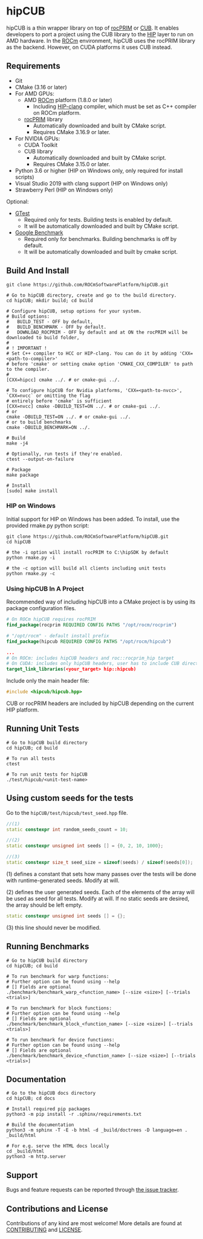 # hipCUB

hipCUB is a thin wrapper library on top of [rocPRIM](https://github.com/ROCmSoftwarePlatform/rocPRIM) or
[CUB](https://github.com/thrust/cub). It enables developers to port a project using the CUB library to the
[HIP](https://github.com/ROCm-Developer-Tools/HIP) layer to run on AMD hardware. In the [ROCm](https://rocm.github.io/)
environment, hipCUB uses the rocPRIM library as the backend.  However, on CUDA platforms it uses CUB instead.

## Requirements

* Git
* CMake (3.16 or later)
* For AMD GPUs:
  * AMD [ROCm](https://rocm.github.io/install.html) platform (1.8.0 or later)
    * Including [HIP-clang](https://github.com/ROCm-Developer-Tools/HIP/blob/master/INSTALL.md#hip-clang) compiler, which must be
      set as C++ compiler on ROCm platform.
  * [rocPRIM](https://github.com/ROCmSoftwarePlatform/rocPRIM) library
    * Automatically downloaded and built by CMake script.
    * Requires CMake 3.16.9 or later.
* For NVIDIA GPUs:
  * CUDA Toolkit
  * CUB library
    * Automatically downloaded and built by CMake script.
    * Requires CMake 3.15.0 or later.
* Python 3.6 or higher (HIP on Windows only, only required for install scripts)
* Visual Studio 2019 with clang support (HIP on Windows only)
* Strawberry Perl (HIP on Windows only)

Optional:

* [GTest](https://github.com/google/googletest)
  * Required only for tests. Building tests is enabled by default.
  * It will be automatically downloaded and built by CMake script.
* [Google Benchmark](https://github.com/google/benchmark)
  * Required only for benchmarks. Building benchmarks is off by default.
  * It will be automatically downloaded and built by cmake script.

## Build And Install

```shell
git clone https://github.com/ROCmSoftwarePlatform/hipCUB.git

# Go to hipCUB directory, create and go to the build directory.
cd hipCUB; mkdir build; cd build

# Configure hipCUB, setup options for your system.
# Build options:
#   BUILD_TEST - OFF by default,
#   BUILD_BENCHMARK - OFF by default.
#   DOWNLOAD_ROCPRIM - OFF by default and at ON the rocPRIM will be downloaded to build folder,
#
# ! IMPORTANT !
# Set C++ compiler to HCC or HIP-clang. You can do it by adding 'CXX=<path-to-compiler>'
# before 'cmake' or setting cmake option 'CMAKE_CXX_COMPILER' to path to the compiler.
#
[CXX=hipcc] cmake ../. # or cmake-gui ../.

# To configure hipCUB for Nvidia platforms, 'CXX=<path-to-nvcc>', `CXX=nvcc` or omitting the flag
# entirely before 'cmake' is sufficient
[CXX=nvcc] cmake -DBUILD_TEST=ON ../. # or cmake-gui ../.
# or
cmake -DBUILD_TEST=ON ../. # or cmake-gui ../.
# or to build benchmarks
cmake -DBUILD_BENCHMARK=ON ../.

# Build
make -j4

# Optionally, run tests if they're enabled.
ctest --output-on-failure

# Package
make package

# Install
[sudo] make install
```

### HIP on Windows

Initial support for HIP on Windows has been added.  To install, use the provided rmake.py python script:
```shell
git clone https://github.com/ROCmSoftwarePlatform/hipCUB.git
cd hipCUB

# the -i option will install rocPRIM to C:\hipSDK by default
python rmake.py -i

# the -c option will build all clients including unit tests
python rmake.py -c
```

### Using hipCUB In A Project

Recommended way of including hipCUB into a CMake project is by using its package
configuration files.

```cmake
# On ROCm hipCUB requires rocPRIM
find_package(rocprim REQUIRED CONFIG PATHS "/opt/rocm/rocprim")

# "/opt/rocm" - default install prefix
find_package(hipcub REQUIRED CONFIG PATHS "/opt/rocm/hipcub")

...
# On ROCm: includes hipCUB headers and roc::rocprim_hip target
# On CUDA: includes only hipCUB headers, user has to include CUB directory
target_link_libraries(<your_target> hip::hipcub)
```

Include only the main header file:

```cpp
#include <hipcub/hipcub.hpp>
```

CUB or rocPRIM headers are included by hipCUB depending on the current HIP platform.

## Running Unit Tests

```shell
# Go to hipCUB build directory
cd hipCUB; cd build

# To run all tests
ctest

# To run unit tests for hipCUB
./test/hipcub/<unit-test-name>
```

## Using custom seeds for the tests

Go to the `hipCUB/test/hipcub/test_seed.hpp` file.
```cpp
//(1)
static constexpr int random_seeds_count = 10;

//(2)
static constexpr unsigned int seeds [] = {0, 2, 10, 1000};

//(3)
static constexpr size_t seed_size = sizeof(seeds) / sizeof(seeds[0]);
```

(1) defines a constant that sets how many passes over the tests will be done with runtime-generated seeds. Modify at will.

(2) defines the user generated seeds. Each of the elements of the array will be used as seed for all tests. Modify at will. If no static seeds are desired, the array should be left empty.

```cpp
static constexpr unsigned int seeds [] = {};
```

(3) this line should never be modified.

## Running Benchmarks

```shell
# Go to hipCUB build directory
cd hipCUB; cd build

# To run benchmark for warp functions:
# Further option can be found using --help
# [] Fields are optional
./benchmark/benchmark_warp_<function_name> [--size <size>] [--trials <trials>]

# To run benchmark for block functions:
# Further option can be found using --help
# [] Fields are optional
./benchmark/benchmark_block_<function_name> [--size <size>] [--trials <trials>]

# To run benchmark for device functions:
# Further option can be found using --help
# [] Fields are optional
./benchmark/benchmark_device_<function_name> [--size <size>] [--trials <trials>]
```


## Documentation

```shell
# Go to the hipCUB docs directory
cd hipCUB; cd docs

# Install required pip packages
python3 -m pip install -r .sphinx/requirements.txt

# Build the documentation
python3 -m sphinx -T -E -b html -d _build/doctrees -D language=en . _build/html

# For e.g. serve the HTML docs locally
cd _build/html
python3 -m http.server
```

## Support

Bugs and feature requests can be reported through [the issue tracker](https://github.com/ROCmSoftwarePlatform/hipCUB/issues).

## Contributions and License

Contributions of any kind are most welcome! More details are found at [CONTRIBUTING](./CONTRIBUTING.md)
and [LICENSE](./LICENSE.txt).

